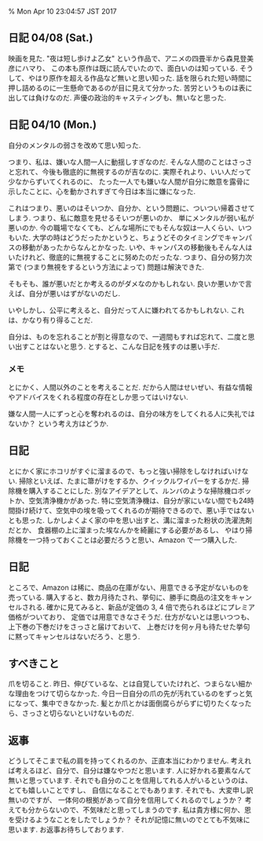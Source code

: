 % Mon Apr 10 23:04:57 JST 2017

## 日記 04/08 (Sat.)

映画を見た.
"夜は短し歩けよ乙女" という作品で、アニメの四畳半から森見登美彦にハマり、
この本も原作は既に読んでいたので、面白いのは知っている.
そうして、やはり原作を超える作品など無いと思い知った.
話を限られた短い時間に押し詰めるのに一生懸命であるのが目に見えて分かった.
苦労というものは表に出しては負けなのだ.
声優の政治的キャスティングも、無いなと思った.

## 日記 04/10 (Mon.)

自分のメンタルの弱さを改めて思い知った.

つまり、私は、嫌いな人間一人に動揺しすぎなのだ.
そんな人間のことはさっさと忘れて、今後も徹底的に無視するのが吉なのに.
実際それより、いい人だって少なからずいてくれるのに、
たった一人でも嫌いな人間が自分に敵意を露骨に示したことに、心を動かされすぎて今日は本当に嫌になった.

これはつまり、悪いのはそいつか、自分か、という問題に、ついつい帰着させてしまう.
つまり、私に敵意を見せるそいつが悪いのか、
単にメンタルが弱い私が悪いのか.
今の職場でなくても、どんな場所にでもそんな奴は一人くらい、いつもいた.
大学の時はどうだったかというと、ちょうどそのタイミングでキャンパスの移動があったからなんとかなった.
いや、キャンパスの移動後もそんな人はいたけれど、徹底的に無視することに努めたのだったな.
つまり、自分の努力次第で (つまり無視をするという方法によって) 問題は解決できた.

そもそも、誰が悪いだとか考えるのがダメなのかもしれない.
良いか悪いかで言えば、自分が悪いはずがないのだし.

いやしかし、公平に考えると、自分だって人に嫌われてるかもしれない.
これは、かなり有り得ることだ.

自分は、ものを忘れることが割と得意なので、一週間もすれば忘れて、二度と思い出すことはないと思う.
とすると、こんな日記を残すのは悪い手だ.

### メモ

とにかく、人間以外のことを考えることだ.
だから人間はせいぜい、有益な情報やアドバイスをくれる程度の存在としか思ってはいけない.

嫌な人間一人にずっと心を奪われるのは、自分の味方をしてくれる人に失礼ではないか？
という考え方はどうか.

## 日記

とにかく家にホコリがすぐに溜まるので、もっと強い掃除をしなければいけない.
掃除といえば、たまに箒がけをするか、クイックルワイパーをするかだ.
掃除機を購入することにした.
別なアイデアとして、ルンバのような掃除機ロボットか、空気清浄機かがあった.
特に空気清浄機は、自分が家にいない間でも24時間掛け続けて、空気中の埃を吸ってくれるのが期待できるので、悪い手ではないとも思った.
しかしよくよく家の中を思い出すと、溝に溜まった粉状の洗濯洗剤だとか、
食器棚の上に溜まった埃なんかを綺麗にする必要があるし、
やはり掃除機を一つ持っておくことは必要だろうと思い、Amazon で一つ購入した.

## 日記

ところで、Amazon は稀に、商品の在庫がない、用意できる予定がないものを売っている.
購入すると、数カ月待たされ、挙句に、勝手に商品の注文をキャンセルされる.
確かに見てみると、新品が定価の 3, 4 倍で売られるほどにプレミア価格がついており、
定価では用意できなさそうだ.
仕方がないとは思いつつも、上下巻の下巻だけをさっさと届けておいて、
上巻だけを何ヶ月も待たせた挙句に黙ってキャンセルはないだろう、と思う.

## すべきこと

爪を切ること.
昨日、伸びているな、とは自覚していたけれど、つまらない細かな理由をつけて切らなかった.
今日一日自分の爪の先が汚れているのをずっと気になって、集中できなかった.
髪とか爪とかは面倒腐らがらずに切りたくなったら、さっさと切らないといけないものだ.

## 返事

どうしてそこまで私の肩を持ってくれるのか、正直本当にわかりません.
考えれば考えるほど、自分で、自分は嫌なやつだと思います.
人に好かれる要素なんて無いと思っています.
それでも自分のことを信用してれる人がいるというのは、とても嬉しいことですし、
自信になることでもあります.
それでも、大変申し訳無いのですが、
一体何の根拠があって自分を信用してくれるのでしょうか？
考えても分からないので、不気味だと思ってしまうのです.
私は貴方様に何か、恩を受けるようなことをしたでしょうか？
それが記憶に無いのでとても不気味に思います.
お返事お待ちしております.

